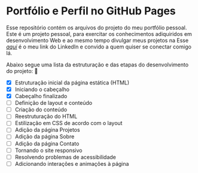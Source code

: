 # Portfólio e Perfil no GitHub Pages

Esse repositório contém os arquivos do projeto do meu portfólio pessoal. Este é um projeto pessoal, para exercitar os conhecimentos adiquiridos em desenvolvimento Web e ao mesmo tempo divulgar meus projetos na 
Esse _[aqui](https://www.linkedin.com/in/renancoliveira/)_ é o meu link do LinkedIn e convido a quem quiser se conectar comigo lá.

Abaixo segue uma lista da estruturação e das etapas do desenvolvimento do projeto: :rocket:

- [X] Estruturação inicial da página estática (HTML)
- [X] Iniciando o cabeçalho
- [X] Cabeçalho finalizado
- [ ] Definição de layout e conteúdo
- [ ] Criação do conteúdo
- [ ] Reestruturação do HTML
- [ ] Estilização em CSS de acordo com o layout
- [ ] Adição da página Projetos
- [ ] Adição da página Sobre
- [ ] Adição da página Contato
- [ ] Tornando o site responsivo
- [ ] Resolvendo problemas de acessibilidade
- [ ] Adicionando interações e animações à página
